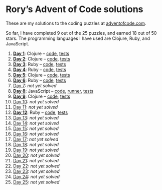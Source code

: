 # Rory’s Advent of Code solutions

These are my solutions to the coding puzzles at [adventofcode.com](http://adventofcode.com/).

So far, I have completed 9 out of the 25 puzzles, and earned 18 out of 50 stars. The programming languages I have used are Clojure, Ruby, and JavaScript.

1. **[Day 1](http://adventofcode.com/day/1)**: Clojure – [code](https://github.com/roryokane/advent-of-code-solutions/blob/master/advent-of-code-day-1/src/advent_of_code_day_1/core.clj), [tests](https://github.com/roryokane/advent-of-code-solutions/blob/master/advent-of-code-day-1/test/advent_of_code_day_1/core_test.clj)
1. **[Day 2](http://adventofcode.com/day/2)**: Clojure – [code](https://github.com/roryokane/advent-of-code-solutions/blob/master/advent-of-code-day-2/src/advent_of_code_day_2/core.clj), [tests](https://github.com/roryokane/advent-of-code-solutions/blob/master/advent-of-code-day-2/test/advent_of_code_day_2/core_test.clj)
1. **[Day 3](http://adventofcode.com/day/3)**: Ruby – [code](https://github.com/roryokane/advent-of-code-solutions/blob/master/advent-of-code-day-3/lib/main.rb), [tests](https://github.com/roryokane/advent-of-code-solutions/blob/master/advent-of-code-day-3/test/main_test.rb)
1. **[Day 4](http://adventofcode.com/day/4)**: Ruby – [code](https://github.com/roryokane/advent-of-code-solutions/blob/master/advent-of-code-day-4/lib/main.rb), [tests](https://github.com/roryokane/advent-of-code-solutions/blob/master/advent-of-code-day-4/test/main_test.rb)
1. **[Day 5](http://adventofcode.com/day/5)**: Clojure – [code](https://github.com/roryokane/advent-of-code-solutions/blob/master/advent-of-code-day-5/src/advent_of_code_day_5/core.clj), [tests](https://github.com/roryokane/advent-of-code-solutions/blob/master/advent-of-code-day-5/test/advent_of_code_day_5/core_test.clj)
1. **[Day 6](http://adventofcode.com/day/6)**: Ruby – [code](https://github.com/roryokane/advent-of-code-solutions/blob/master/advent-of-code-day-6/lib/main.rb), [tests](https://github.com/roryokane/advent-of-code-solutions/blob/master/advent-of-code-day-6/test/main_test.rb)
1. [Day 7](http://adventofcode.com/day/7): *not yet solved*
1. **[Day 8](http://adventofcode.com/day/8)**: JavaScript – [code](https://github.com/roryokane/advent-of-code-solutions/blob/master/advent-of-code-day-8/src/index.js), [runner](https://github.com/roryokane/advent-of-code-solutions/blob/master/advent-of-code-day-8/src/main.js), [tests](https://github.com/roryokane/advent-of-code-solutions/blob/master/advent-of-code-day-8/test/test.js)
1. **[Day 9](http://adventofcode.com/day/9)**: Clojure – [code](https://github.com/roryokane/advent-of-code-solutions/blob/master/advent-of-code-day-9/src/advent_of_code_day_9/core.clj), [tests](https://github.com/roryokane/advent-of-code-solutions/blob/master/advent-of-code-day-9/test/advent_of_code_day_9/core_test.clj)
1. [Day 10](http://adventofcode.com/day/10): *not yet solved*
1. [Day 11](http://adventofcode.com/day/11): *not yet solved*
1. **[Day 12](http://adventofcode.com/day/12)**: Ruby – [code](https://github.com/roryokane/advent-of-code-solutions/blob/master/advent-of-code-day-12/lib/main.rb), [tests](https://github.com/roryokane/advent-of-code-solutions/blob/master/advent-of-code-day-12/test/main_test.rb)
1. [Day 13](http://adventofcode.com/day/13): *not yet solved*
1. [Day 14](http://adventofcode.com/day/14): *not yet solved*
1. [Day 15](http://adventofcode.com/day/15): *not yet solved*
1. [Day 16](http://adventofcode.com/day/16): *not yet solved*
1. [Day 17](http://adventofcode.com/day/17): *not yet solved*
1. [Day 18](http://adventofcode.com/day/18): *not yet solved*
1. [Day 19](http://adventofcode.com/day/19): *not yet solved*
1. [Day 20](http://adventofcode.com/day/20): *not yet solved*
1. [Day 21](http://adventofcode.com/day/21): *not yet solved*
1. [Day 22](http://adventofcode.com/day/22): *not yet solved*
1. [Day 23](http://adventofcode.com/day/23): *not yet solved*
1. [Day 24](http://adventofcode.com/day/24): *not yet solved*
1. [Day 25](http://adventofcode.com/day/25): *not yet solved*
